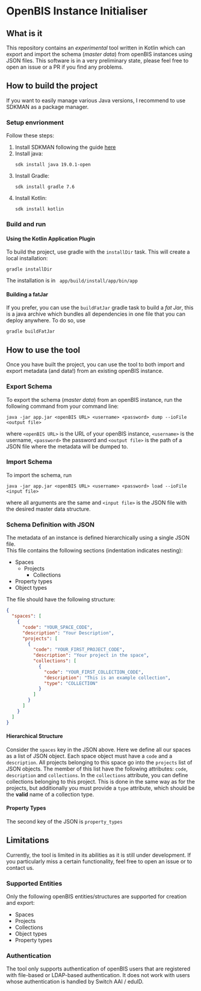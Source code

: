 # OpenBIS Instance Initialiser

## What is it
This repository contains an *experimental* tool written in Kotlin which can export and import the schema (*master data*) from  openBIS instances using JSON files.
This software is in a very preliminary state, please feel free to open an issue or a PR if you find any problems.

## How to build the project
If you want to easily manage various Java versions, I recommend to use SDKMAN as a package manager.
### Setup envrionment
Follow these steps:
1. Install SDKMAN following the guide [here](https://sdkman.io/install)
2. Install java:
   ```shell
   sdk install java 19.0.1-open
   ```
3. Install Gradle:
   ```shell
   sdk install gradle 7.6
   ```
4. Install Kotlin:  
    ```shell
   sdk install kotlin
   ```
### Build and run
#### Using the Kotlin Application Plugin
To build the project, use gradle with the `installDir` task. This will create a local installation:
```shell
gradle installDir
```
The installation is in ` app/build/install/app/bin/app`

#### Building a fatJar
If you prefer, you can use the `buildFatJar` gradle task to build a *fat Jar*, this is a java archive which bundles all dependencies in one file that you can deploy anywhere.
To do so, use
```shell
gradle buildFatJar
```




## How to use the tool
Once you have built the project, you can use the tool to both import and export metadata (and data!) from an existing openBIS instance.

### Export Schema
To export the schema (*master data*) from an openBIS instance, run the following command from your command line:
```shell
java -jar app.jar <openBIS URL> <username> <password> dump --ioFile <output file>
```
where `<openBIS URL>` is the URL of your openBIS instance, `<username>` is the username, `<password>` the password and `<output file>` is the path of a JSON file 
where the metadata will be dumped to.

### Import Schema
To import the schema, run
```shell
java -jar app.jar <openBIS URL> <username> <password> load --ioFile <input file>
```
where all arguments are the same and `<input file>` is the JSON file with the desired master data structure.

### Schema Definition with JSON
The metadata of an instance is defined hierarchically using a single JSON file.  
This file contains the following sections (indentation indicates nesting):
- Spaces
  - Projects
    - Collections
- Property types
- Object types

The file should have the following structure:

```JSON
{
  "spaces": [
    {
      "code": "YOUR_SPACE_CODE",
      "description": "Your Description",
      "projects": [
        {
          "code": "YOUR_FIRST_PROJECT_CODE",
          "description": "Your project in the space",
          "collections": [
            {
              "code": "YOUR_FIRST_COLLECTION_CODE",
              "description": "This is an example collection",
              "type": "COLLECTION"
            }
          ]
        }
      ]
    }
  ]
}
```
#### Hierarchical Structure
Consider the `spaces` key in the JSON above. Here we define all our spaces as a list of JSON object. 
Each space object must have a `code` and a `description`. All projects belonging to this space go into the `projects` list of JSON objects.
The member of this list have the following attributes: `code`, `description` and `collections`. In the `collections` attribute, you can define collections belonging to this project. 
This is done in the same way as for the projects, but additionally you must provide a `type` attribute, which should be the  **valid** name of a collection type.

#### Property Types
The second key of the JSON is `property_types`

## Limitations
Currently, the tool is limited in its abilities as it is still under development. If you particularly miss a certain functionality, feel free to open an issue or to contact us.  
### Supported Entities
Only the following openBIS entities/structures are supported for creation and export:
- Spaces
- Projects
- Collections
- Object types
- Property types
### Authentication 
The tool only supports authentication of openBIS users that are registered with file-based or LDAP-based authentication. It does not work with users whose authentication is handled by Switch AAI / eduID.